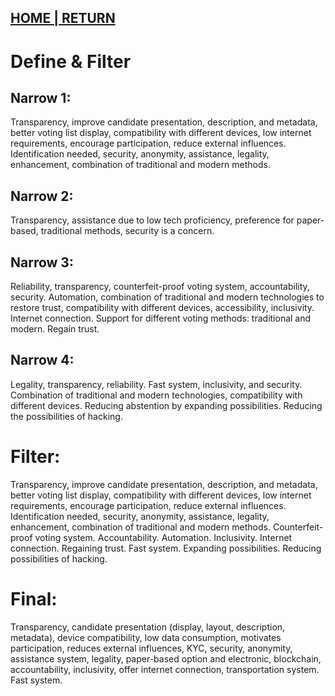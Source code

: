 ## [HOME | RETURN](https://github.com/plexoio/musa/blob/main/documentation/readme/design-thinking/design-thinking.md)

# Define & Filter

## Narrow 1: 
Transparency, improve candidate presentation, description, and metadata, better voting list display, compatibility with different devices, low internet requirements, encourage participation, reduce external influences. Identification needed, security, anonymity, assistance, legality, enhancement, combination of traditional and modern methods.

## Narrow 2: 
Transparency, assistance due to low tech proficiency, preference for paper-based, traditional methods, security is a concern.

## Narrow 3: 
Reliability, transparency, counterfeit-proof voting system, accountability, security. Automation, combination of traditional and modern technologies to restore trust, compatibility with different devices, accessibility, inclusivity. Internet connection. Support for different voting methods: traditional and modern. Regain trust.

## Narrow 4: 
Legality, transparency, reliability. Fast system, inclusivity, and security. Combination of traditional and modern technologies, compatibility with different devices. Reducing abstention by expanding possibilities. Reducing the possibilities of hacking.

# Filter:
Transparency, improve candidate presentation, description, and metadata, better voting list display, compatibility with different devices, low internet requirements, encourage participation, reduce external influences. Identification needed, security, anonymity, assistance, legality, enhancement, combination of traditional and modern methods. Counterfeit-proof voting system. Accountability. Automation. Inclusivity. Internet connection. Regaining trust. Fast system. Expanding possibilities. Reducing possibilities of hacking.

# Final: 
Transparency, candidate presentation (display, layout, description, metadata), device compatibility, low data consumption, motivates participation, reduces external influences, KYC, security, anonymity, assistance system, legality, paper-based option and electronic, blockchain, accountability, inclusivity, offer internet connection, transportation system. Fast system.